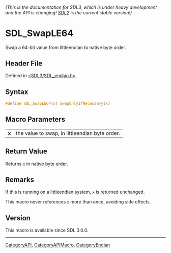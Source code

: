 ###### (This is the documentation for SDL3, which is under heavy development and the API is changing! [SDL2](https://wiki.libsdl.org/SDL2/) is the current stable version!)
# SDL_SwapLE64

Swap a 64-bit value from littleendian to native byte order.

## Header File

Defined in [<SDL3/SDL_endian.h>](https://github.com/libsdl-org/SDL/blob/main/include/SDL3/SDL_endian.h)

## Syntax

```c
#define SDL_SwapLE64(x) SwapOnlyIfNecessary(x)
```

## Macro Parameters

|           |                                                |
| --------- | ---------------------------------------------- |
| **x**     | the value to swap, in littleendian byte order. |

## Return Value

Returns `x` in native byte order.

## Remarks

If this is running on a littleendian system, `x` is returned unchanged.

This macro never references `x` more than once, avoiding side effects.

## Version

This macro is available since SDL 3.0.0.

----
[CategoryAPI](CategoryAPI), [CategoryAPIMacro](CategoryAPIMacro), [CategoryEndian](CategoryEndian)

